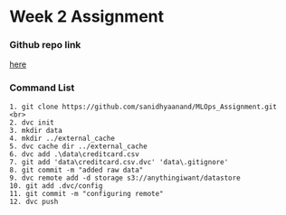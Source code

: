 # Week 2 Assignment
### Github repo link
[here](https://github.com/sanidhyaanand/MLOps_Assignment)
### Command List
```shell
1. git clone https://github.com/sanidhyaanand/MLOps_Assignment.git <br>
2. dvc init
3. mkdir data
4. mkdir ../external_cache
5. dvc cache dir ../external_cache
6. dvc add .\data\creditcard.csv
7. git add 'data\creditcard.csv.dvc' 'data\.gitignore'
8. git commit -m "added raw data"
9. dvc remote add -d storage s3://anythingiwant/datastore
10. git add .dvc/config
11. git commit -m "configuring remote"
12. dvc push
```
